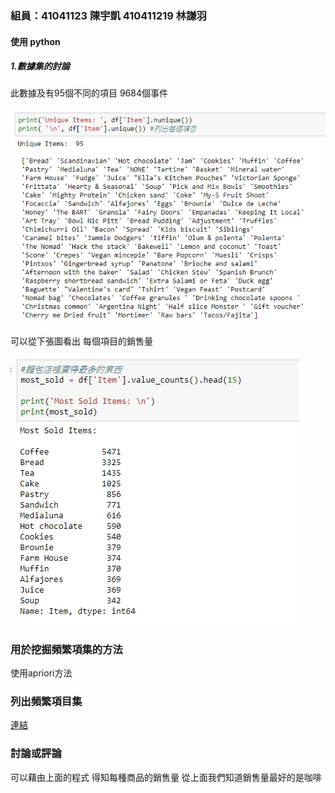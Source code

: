 ### 組員：41041123 陳宇凱  410411219 林謙羽  


#### 使用 python  

##### 1.數據集的討論  


此數據及有95個不同的項目 9684個事件 
 
 
 ![image](https://github.com/win94046/410411/blob/master/1.jpg)  
 
 可以從下張圖看出 每個項目的銷售量  
 
 
 ![image](https://github.com/win94046/410411/blob/master/2.jpg)  
 
 
 ### 用於挖掘頻繁項集的方法   
 
 使用apriori方法
 
 ### 列出頻繁項目集  
 
 [連結](https://github.com/win94046/410411/blob/master/Untitled17.ipynb)  
 
 
 ### 討論或評論  
 
 可以藉由上面的程式 得知每種商品的銷售量 從上面我們知道銷售量最好的是咖啡
 
